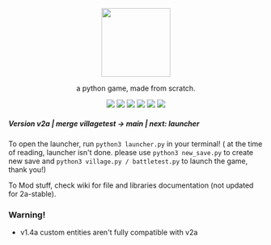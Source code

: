 <p align="center"> <image src="simpleRpg.svg" height=136/> <p/>
<p align="center"> a python game, made from scratch. </center>
<p align="center">
  <image src="https://img.shields.io/github/last-commit/reversee-dev/simplerpg/stable?style=flat-plastic"/>
  <image src="https://img.shields.io/github/repo-size/reversee-dev/simplerpg?style=flat-plastic"/>
  <image src="https://img.shields.io/github/stars/reversee-dev/simplerpg?style=social"/>
  <image src="https://img.shields.io/badge/python-3.9.7-blueviolet?style=flat-plastic"/>
  <image src="https://img.shields.io/badge/version-2a-ff69b4?style=flat-plastic"/>
  <image src="https://img.shields.io/badge/stable-ff6ba2?style=flat-plastic"/>
</p>

##### Version v2a | merge villagetest -> main | next: launcher
To open the launcher, run ```python3 launcher.py``` in your terminal! ( at the time of reading, launcher isn't done. please use ```python3 new_save.py``` to create new save and ```python3 village.py / battletest.py``` to launch the game, thank you!)  
  
To Mod stuff, check wiki for file and libraries documentation (not updated for 2a-stable).  

### Warning!
 * v1.4a custom entities aren't fully compatible with v2a
